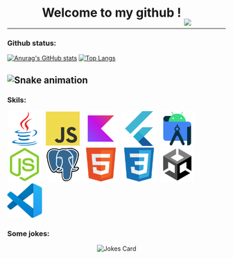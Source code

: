 <div align="center">
  <h1>
    Welcome to my github ! 
    <img style=" transform: translateY(20px);" src="https://media3.giphy.com/media/cmCEsJZHYBPels360q/giphy.gif?cid=ecf05e47qsqvhvk4k2addqry5rbrqsjtiuzj6213tf57qw9l&rid=giphy.gif" width="80px"/>
  </h1>
</div>

---

### Github status:

[![Anurag's GitHub stats](https://github-readme-stats.vercel.app/api?username=thaichihien&show_icons=true&theme=radical)](https://github.com/anuraghazra/github-readme-stats) [![Top Langs](https://github-readme-stats.vercel.app/api/top-langs/?username=thaichihien&layout=compact&theme=synthwave)](https://github.com/anuraghazra/github-readme-stats)


![Snake animation](https://github.com/thaichihien/thaichihien/blob/output/github-contribution-grid-snake.svg)
---

### Skils:
<div>
  <img src="https://github.com/devicons/devicon/blob/master/icons/java/java-original.svg" alt="Java" width="80" height="80"/>&nbsp;
  <img src="https://github.com/devicons/devicon/blob/master/icons/javascript/javascript-original.svg" alt="JavaScript" width="80" height="80"/>&nbsp;
  <img src="https://github.com/devicons/devicon/blob/master/icons/kotlin/kotlin-original.svg" alt="Kotlin" width="80" height="80"/>&nbsp;
  <img src="https://github.com/devicons/devicon/blob/master/icons/flutter/flutter-original.svg" alt="Flutter" width="80" height="80"/>&nbsp;
  <img src="https://github.com/devicons/devicon/blob/master/icons/androidstudio/androidstudio-original.svg" alt="Android Studio" width="80" height="80"/>&nbsp;
  <img src="https://github.com/devicons/devicon/blob/master/icons/nodejs/nodejs-original.svg" alt="Node js" width="80" height="80"/>&nbsp;
  <img src="https://github.com/devicons/devicon/blob/master/icons/postgresql/postgresql-original.svg" alt="PostgresSQL" width="80" height="80"/>&nbsp;
  <img src="https://github.com/devicons/devicon/blob/master/icons/html5/html5-original.svg" alt="HTML" width="80" height="80"/>&nbsp;
  <img src="https://github.com/devicons/devicon/blob/master/icons/css3/css3-original.svg" alt="CSS" width="80" height="80"/>&nbsp;
  <img src="https://github.com/devicons/devicon/blob/master/icons/unity/unity-original.svg" alt="Unity" width="80" height="80"/>&nbsp;
  <img src="https://github.com/devicons/devicon/blob/master/icons/vscode/vscode-original.svg" alt="VSCode" width="80" height="80"/>&nbsp;
  
</div>



### Some jokes:
<div align="center">
  <img src="https://readme-jokes.vercel.app/api?theme=nightowl" alt="Jokes Card" width="300" />
 </div>

